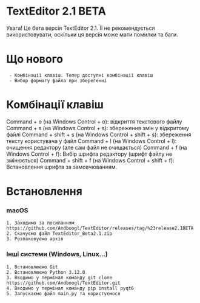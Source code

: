 # TextEditor 2.1 BETA
Увага! Це бета версія TextEditor 2.1. Її не рекомендується використовувати, оскільки ця версія може мати помилки та баги.

# Що нового
     - Комбінації клавіш. Тепер доступні комбінації клавіш
     - Вибор формату файла при зберегенні

# Комбінації клавіш
Command + o (на Windows Control + o): відкриття текстового файлу
Command + s (на Windows Control + s): збереження змін у відкритому файлі
Command + shift + s (на Windows Control + shift + s): збереження тексту користувача у файл
Command + l (на Windows Control + l): очищення редактору (але сам файл не очищається)
Command + f (на Windows Control + f): Вибір шрифта редактору (шрифт файлу не змінюється)
Command + shift + f (на Windows Control + shift + f): Встановлення шрифта за замовчюванням.

# Встановлення
### macOS
    1. Заходимо за посиланням https://github.com/Andboogl/TextEditor/releases/tag/%23release2.1BETA
    2. Скачуємо файл TextEditor_Beta2.1.zip
    3. Розпаковуємо архів

### Інші системи (Windows, Linux...)
    1. Встановлюємо Git
    2. Встановлюємо Python 3.12.0
    3. Вводимо у термінал команду git clone https://github.com/Andboogl/TextEditor.git
    4. Вводимо у термінал команду pip install pyqt6
    5. Запускаємо файл main.py та користуємося
